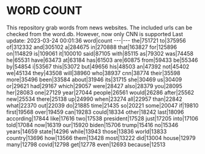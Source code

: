 # WORD COUNT
This repository grab words from news websites. The included urls can be checked from the word.db.
However, now only CNN is supported
Last update: 2023-03-24 00:01:36
word|count
---|---
the|751721
to|375956
of|312332
and|305102
a|284675
in|270888
that|163827
for|125896
on|114829
is|109061
it|100010
said|87105
with|85115
as|79302
was|74458
he|65531
have|63473
at|63184
has|61503
are|60875
from|59433
be|55346
by|54854
i|53567
this|53072
but|49656
his|48503
an|47392
not|45402
we|45134
they|43508
will|38960
who|38937
cnn|38774
their|35598
more|35496
been|33584
about|31946
its|31715
she|30469
us|30409
or|29621
had|29167
which|29057
were|28427
also|28379
you|28095
her|28083
one|27129
year|27044
people|26561
would|26286
after|25562
new|25534
there|25138
up|24990
when|23274
all|22957
than|22842
what|22370
out|22039
do|21885
time|21435
so|20221
some|20047
if|19810
first|19568
over|19459
can|19283
could|18334
other|18242
last|18096
according|17844
like|17616
two|17538
president|17528
just|17205
into|17106
told|17084
now|16319
our|15920
biden|15706
trump|15416
no|15346
years|14659
state|14296
while|13943
those|13836
world|13833
country|13696
how|13566
them|13428
most|13222
did|13004
house|12979
many|12798
covid|12798
get|12778
even|12693
because|12513

